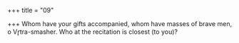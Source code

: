 +++
title = "09"

+++
Whom have your gifts accompanied, whom have masses of brave men, o  Vr̥tra-smasher.
Who at the recitation is closest (to you)?
